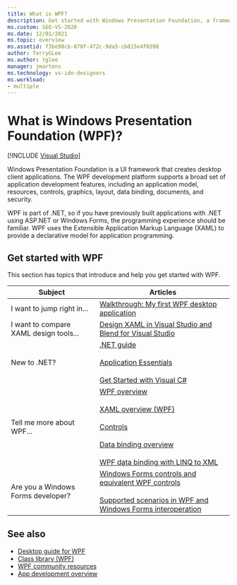 ```yaml
---
title: What is WPF?
description: Get started with Windows Presentation Foundation, a framework for creating desktop client applications that supports a broad set of development features.
ms.custom: SEO-VS-2020
ms.date: 12/01/2021
ms.topic: overview
ms.assetid: f3be98cb-870f-472c-9da5-cb815e4f6598
author: TerryGLee
ms.author: tglee
manager: jmartens
ms.technology: vs-ide-designers
ms.workload:
- multiple
---
```

# What is Windows Presentation Foundation (WPF)?

 [!INCLUDE [Visual Studio](~/includes/applies-to-version/vs-not-mac.md)]

Windows Presentation Foundation is a UI framework that creates desktop client applications.  The WPF development platform supports a broad set of application development features, including an application model, resources, controls, graphics, layout, data binding, documents, and security.

WPF is part of .NET, so if you have previously built applications with .NET using ASP.NET or Windows Forms, the programming experience should be familiar. WPF uses the Extensible Application Markup Language (XAML) to provide a declarative model for application programming.

## Get started with WPF

This section has topics that introduce and help you get started with WPF.

|Subject|Articles|
|-|-|
|I want to jump right in...|[Walkthrough: My first WPF desktop application](/dotnet/framework/wpf/getting-started/walkthrough-my-first-wpf-desktop-application)|
|I want to compare XAML design tools...|[Design XAML in Visual Studio and Blend for Visual Studio](../xaml-tools/designing-xaml-in-visual-studio.md)|
|New to .NET?|[.NET guide](/dotnet/standard/)<br /><br />[Application Essentials](/dotnet/standard/application-essentials)<br /><br />[Get Started with Visual C#](../get-started/csharp/tutorial-console.md)|
|Tell me more about WPF...|[WPF overview](/dotnet/framework/wpf/introduction-to-wpf)<br /><br />[XAML overview (WPF)](/dotnet/framework/wpf/advanced/xaml-overview-wpf)<br /><br />[Controls](/dotnet/framework/wpf/controls/)<br /><br />[Data binding overview](/dotnet/desktop-wpf/data/data-binding-overview)<br /><br />[WPF data binding with LINQ to XML](/dotnet/framework/wpf/data/wpf-data-binding-with-linq-to-xml-overview)|
|Are you a Windows Forms developer?|[Windows Forms controls and equivalent WPF controls](/dotnet/framework/wpf/advanced/windows-forms-controls-and-equivalent-wpf-controls)<br /><br />[Supported scenarios in WPF and Windows Forms interoperation](/dotnet/framework/wpf/advanced/wpf-and-windows-forms-interoperation)|

## See also

- [Desktop guide for WPF](/dotnet/desktop-wpf/overview/index)
- [Class library (WPF)](/dotnet/framework/wpf/class-library-wpf)
- [WPF community resources](/dotnet/framework/wpf/getting-started/community-feedback)
- [App development overview](/dotnet/framework/wpf/app-development/index)
